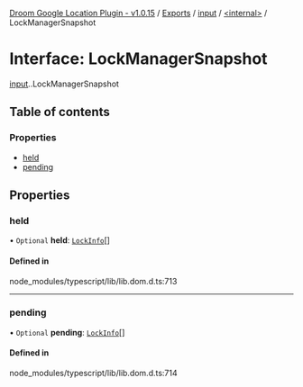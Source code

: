 [Droom Google Location Plugin - v1.0.15](../README.md) / [Exports](../modules.md) / [input](../modules/input.md) / [<internal\>](../modules/input._internal_.md) / LockManagerSnapshot

# Interface: LockManagerSnapshot

[input](../modules/input.md).[<internal>](../modules/input._internal_.md).LockManagerSnapshot

## Table of contents

### Properties

- [held](input._internal_.LockManagerSnapshot.md#held)
- [pending](input._internal_.LockManagerSnapshot.md#pending)

## Properties

### held

• `Optional` **held**: [`LockInfo`](input._internal_.LockInfo.md)[]

#### Defined in

node_modules/typescript/lib/lib.dom.d.ts:713

___

### pending

• `Optional` **pending**: [`LockInfo`](input._internal_.LockInfo.md)[]

#### Defined in

node_modules/typescript/lib/lib.dom.d.ts:714
